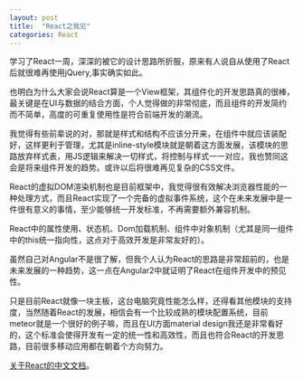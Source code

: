 ```yaml
---
layout: post
title:  "React之我见"
categories: React
---
```


学习了React一周，深深的被它的设计思路所折服，原来有人说自从使用了React后就很难再使用jQuery,事实确实如此。

也明白为什么大家会说React算是一个View框架，其组件化的开发思路真的很棒，最关键是在UI与数据的结合方面，个人觉得做的非常彻底，而且组件的开发简约而不简单，高度的可重复使用性是符合前端开发的潮流。

我觉得有些前辈说的对，那就是样式和结构不应该分开来，在组件中就应该装配好，这样更利于管理，尤其是inline-style模块就是朝着这方面发展，该模块的思路放弃样式表，用JS逻辑来解决一切样式，将控制与样式一一对应，我也赞同这会是将来组件开发的趋势。或许以后将很难再见复杂的CSS文件。

React的虚拟DOM渲染机制也是目前框架中，我觉得很有效解决浏览器性能的一种处理方式，而且React实现了一个完备的虚拟事件系统，这个在未来发展中是一件很有意义的事情，至少能够统一开发标准，不再需要额外兼容机制。

React中的属性使用、状态机、Dom加载机制、组件中对象机制（尤其是同一组件中的this统一指向性，这点对于高效开发是非常友好的）。

虽然自己对Angular不是很了解，但我个人认为React的思路是非常超前的，也是未来发展的一种趋势，这一点在Angular2中就证明了React在组件开发中的预见性。

只是目前React就像一块主板，这台电脑究竟性能怎么样，还得看其他模块的支持度，当然随着React的发展，相信会有一个比较成熟的模块配置系统，目前meteor就是一个很好的例子嘛，而且在UI方面material design我还是非常看好的，这个标准会使得开发有一定的统一性和高效性，而且也符合React的开发思路，目前很多移动应用都在朝着个方向努力。

[关于React的中文文档]。

[关于React的中文文档]: http://reactjs.cn/react/docs/getting-started.html
